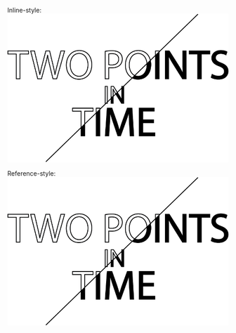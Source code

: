 Inline-style: 
![alt text](https://github.com/L4550/Portfolio/blob/master/Logo.png "Logo Title Text 1")

Reference-style: 
![alt text][logo]

[logo]: https://github.com/L4550/Portfolio/blob/master/Logo.png "Logo Title Text 2"
